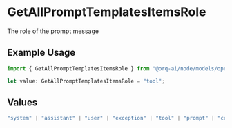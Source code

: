 # GetAllPromptTemplatesItemsRole

The role of the prompt message

## Example Usage

```typescript
import { GetAllPromptTemplatesItemsRole } from "@orq-ai/node/models/operations";

let value: GetAllPromptTemplatesItemsRole = "tool";
```

## Values

```typescript
"system" | "assistant" | "user" | "exception" | "tool" | "prompt" | "correction" | "expected_output"
```
